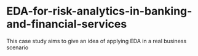 # EDA-for-risk-analytics-in-banking-and-financial-services
This case study aims to give an idea of applying EDA in a real business scenario

